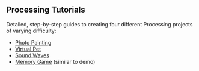 ## Processing Tutorials

Detailed, step-by-step guides to creating four different Processing projects of varying difficulty:

* [Photo Painting](https://docs.google.com/document/d/1LY29GqtADL6IodG-8uv4hMpPlBszVHlWQXnjbAkV9KU/edit?usp=sharing)
* [Virtual Pet](https://docs.google.com/document/d/13GTT-GfjaJHvHY0-WkzDbRrZBJy5pWi_yLstExjdGeA/edit?usp=sharing)
* [Sound Waves](https://docs.google.com/document/d/1cnU7bhEzVnjHDtq1-1FLzx42mj1PqbTkXJfoedlM0yM/edit?usp=sharing)
* [Memory Game](https://docs.google.com/document/d/1q0Q9D2hpmBAHHgOuIH10d70TokbI9geRBLWLItUGD0M/edit?usp=sharing) (similar to demo)
